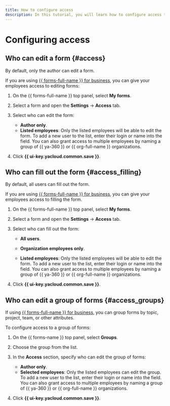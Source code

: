 ```yaml
---
title: How to configure access
description: In this tutorial, you will learn how to configure access to {{ forms-full-name }}.
---
```


# Configuring access

## Who can edit a form {#access}

By default, only the author can edit a form.

If you are using [{{ forms-full-name }} for business](forms-for-org.md), you can give your employees access to editing forms:


1. On the {{ forms-full-name }} top panel, select **My forms**.

1. Select a form and open the **Settings** → **Access** tab.

1. Select who can edit the form:

   * **Author only**.
   * **Listed employees**: Only the listed employees will be able to edit the form. To add a new user to the list, enter their login or name into the field. You can also grant access to multiple employees by naming a group of {{ ya-360 }} or {{ org-full-name }} organizations.

1. Click **{{ ui-key.yacloud.common.save }}**.

## Who can fill out the form {#access_filling}

By default, all users can fill out the form.

If you are using [{{ forms-full-name }} for business](forms-for-org.md), you can give your employees access to filling the form.


1. On the {{ forms-full-name }} top panel, select **My forms**.

1. Select a form and open the **Settings** → **Access** tab.

1. Select who can fill out the form:

   * **All users**.

   * **Organization employees only**.

   * **Listed employees**: Only the listed employees will be able to edit the form. To add a new user to the list, enter their login or name into the field. You can also grant access to multiple employees by naming a group of {{ ya-360 }} or {{ org-full-name }} organizations.

1. Click **{{ ui-key.yacloud.common.save }}**.

## Who can edit a group of forms {#access_groups}

If using [{{ forms-full-name }} for business](forms-for-org.md), you can group forms by topic, project, team, or other attributes.

To configure access to a group of forms:

1. On the {{ forms-name }} top panel, select **Groups**.

1. Choose the group from the list.

1. In the **Access** section, specify who can edit the group of forms:

   * **Author only**.
   * **Selected employees**: Only the listed employees can edit the group. To add a new user to the list, enter their login or name into the field. You can also grant access to multiple employees by naming a group of {{ ya-360 }} or {{ org-full-name }} organizations.

1. Click **{{ ui-key.yacloud.common.save }}**.

